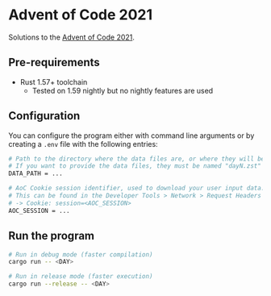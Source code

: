 # Advent of Code 2021

Solutions to the [Advent of Code 2021](https://adventofcode.com/2021/).

## Pre-requirements

- Rust 1.57+ toolchain
  - Tested on 1.59 nightly but no nightly features are used 

## Configuration

You can configure the program either with command line arguments or by creating a `.env` file with the following entries:

```bash
# Path to the directory where the data files are, or where they will be downloaded.
# If you want to provide the data files, they must be named "dayN.zst" and be encoded in the zstd format.
DATA_PATH = ...

# AoC Cookie session identifier, used to download your user input data.
# This can be found in the Developer Tools > Network > Request Headers of your browser
# -> Cookie: session=<AOC_SESSION>
AOC_SESSION = ...
```

## Run the program

```bash
# Run in debug mode (faster compilation)
cargo run -- <DAY>

# Run in release mode (faster execution)
cargo run --release -- <DAY>
```
